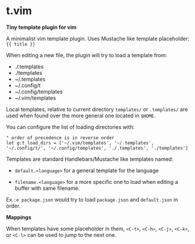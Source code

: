 # t.vim

**Tiny template plugin for vim**

A minimalist vim template plugin. Uses Mustache like template placeholder: `{{ title }}`

When editing a new file, the plugin will try to load a template from:

- ./.templates
- ./templates
- ~/.templates
- ~/.config/t
- ~/.config/templates
- ~/.vim/templates

Local templates, relative to current directory  `templates/` or `.templates/` are used when
found over the more general one located in `$HOME`.

You can configure the list of loading directories with:

```vim
" order of precedence is in reverse order
let g:t_load_dirs = ['~/.vim/templates', '~/.templates', '~/.config/t/', '~/.config/templates', './.templates', './templates']
```

Templates are standard Handlebars/Mustache like templates named:

- `default.<language>` for a general template for the language

- `filename.<language>` for a more specific one to load when editing a buffer with same filename.

Ex.`:e package.json` would try to load `package.json` and `default.json` in order.

**Mappings**

When templates have some placeholder in them, `<C-t>`, `<C-h>`, `<C-j>`,
`<C-k>`, or `<C-l>` can be used to jump to the next one.

